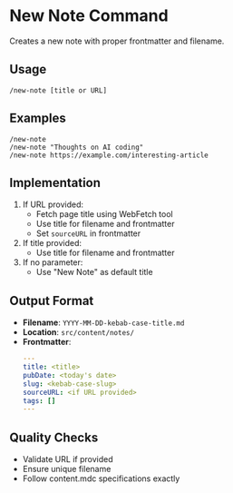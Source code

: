 # New Note Command

Creates a new note with proper frontmatter and filename.

## Usage
```
/new-note [title or URL]
```

## Examples
```
/new-note
/new-note "Thoughts on AI coding"
/new-note https://example.com/interesting-article
```

## Implementation
1. If URL provided:
   - Fetch page title using WebFetch tool
   - Use title for filename and frontmatter
   - Set `sourceURL` in frontmatter
2. If title provided:
   - Use title for filename and frontmatter  
3. If no parameter:
   - Use "New Note" as default title

## Output Format
- **Filename**: `YYYY-MM-DD-kebab-case-title.md`
- **Location**: `src/content/notes/`
- **Frontmatter**: 
  ```yaml
  ---
  title: <title>
  pubDate: <today's date>
  slug: <kebab-case-slug>
  sourceURL: <if URL provided>
  tags: []
  ---
  ```

## Quality Checks
- Validate URL if provided
- Ensure unique filename
- Follow content.mdc specifications exactly